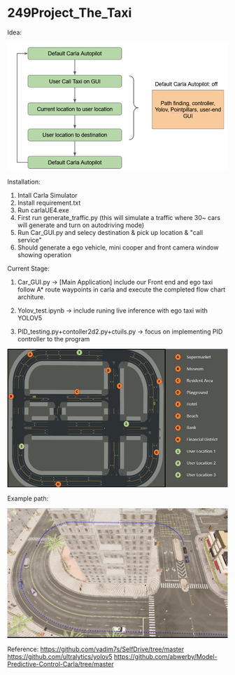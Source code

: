 # 249Project_The_Taxi
Idea:

![alt text](https://github.com/Barry-Tan/249Project_The_Taxi/blob/main/idea.png)

Installation:
1. Intall Carla Simulator
2. Install requirement.txt
3. Run carlaUE4.exe
4. First run generate_traffic.py (this will simulate a traffic where 30~ cars will generate and turn on autodriving mode)
5. Run Car_GUI.py and selecy destination & pick up location & "call service"
6. Should generate a ego vehicle, mini cooper and front camera window showing operation

Current Stage:

1. Car_GUI.py -> [Main Application] include our Front end and ego taxi follow A* route waypoints in carla and execute the completed flow chart architure.

2. Yolov_test.ipynb -> include runing live inference with ego taxi with YOLOV5

3. PID_testing.py+contoller2d2.py+ctuils.py -> focus on implementing PID controller to the program

![alt text](https://github.com/Barry-Tan/249Project_The_Taxi/blob/main/map1.png)

Example path:

![alt text](https://github.com/Barry-Tan/249Project_The_Taxi/blob/main/path.png)


Reference:
https://github.com/vadim7s/SelfDrive/tree/master
https://github.com/ultralytics/yolov5
https://github.com/abwerby/Model-Predictive-Control-Carla/tree/master
